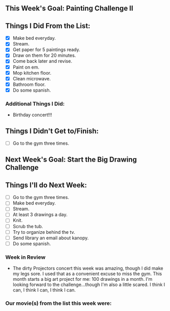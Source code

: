 ## This Week's Goal: Painting Challenge II

## Things I Did From the List:

- [x] Make bed everyday.
- [x] Stream.
- [x] Get paper for 5 paintings ready.
- [x] Draw on them for 20 minutes.
- [x] Come back later and revise.
- [x] Paint on em.
- [x] Mop kitchen floor.
- [x] Clean microwave.
- [x] Bathroom floor.
- [x] Do some spanish.

### Additional Things I Did:

- Birthday concert!!!

## Things I Didn't Get to/Finish:

- [ ] Go to the gym three times.

## Next Week's Goal: Start the Big Drawing Challenge

## Things I'll do Next Week:

- [ ] Go to the gym three times.
- [ ] Make bed everyday.
- [ ] Stream.
- [ ] At least 3 drawings a day.
- [ ] Knit.
- [ ] Scrub the tub.
- [ ] Try to organize behind the tv.
- [ ] Send library an email about kanopy.
- [ ] Do some spanish.

### Week in Review

- The dirty Projectors concert this week was amazing, though I did make my legs sore. I used that as a convenient excuse to miss the gym. This month starts a big art project for me: 100 drawings in a month. I'm looking forward to the challenge...though I'm also a little scared. I think I can, I think I can, I think I can.

### Our movie(s) from the list this week were: